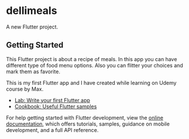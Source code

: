 # dellimeals

A new Flutter project.

## Getting Started

This Flutter project is about a recipe of meals. In this app you can have different type of food menu options.
Also you can flitter your choices and mark them as favorite.

This is my first Flutter app and I have created while learning on Udemy course by Max.

- [Lab: Write your first Flutter app](https://docs.flutter.dev/get-started/codelab)
- [Cookbook: Useful Flutter samples](https://docs.flutter.dev/cookbook)

For help getting started with Flutter development, view the
[online documentation](https://docs.flutter.dev/), which offers tutorials,
samples, guidance on mobile development, and a full API reference.
